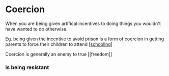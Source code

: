 # Coercion

When you are being given artifical incentives to doing things you wouldn't have wanted to do otherwise.

Eg. being given the incentive to avoid prison is a form of coercion in getting parents to force their children to attend [[schooling]]

Coercion is generally an enemy to true [[freedom]]



### Is being resistant


[//begin]: # "Autogenerated link references for markdown compatibility"
[schooling]: Schooling "Normal Sixth Form"
[//end]: # "Autogenerated link references"

